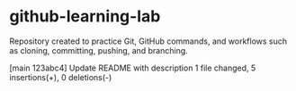 # github-learning-lab
Repository created to practice Git, GitHub commands, and workflows such as cloning, committing, pushing, and branching.

[main 123abc4] Update README with description
 1 file changed, 5 insertions(+), 0 deletions(-)
